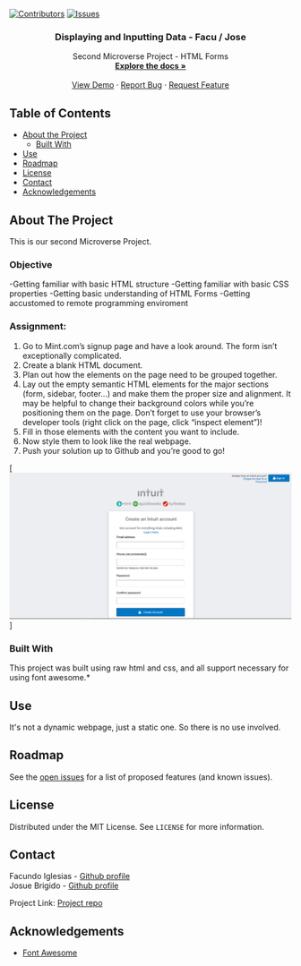 [![Contributors][contributors-shield]][contributors-url]
[![Issues][issues-shield]][issues-url]
<br />
<p align="center">
 
  <h3 align="center">Displaying and Inputting Data - Facu / Jose</h3>
  <p align="center">
    Second Microverse Project - HTML Forms
    <br />
    <a href="https://github.com/kalavhan/DisplayingandInputtingData/tree/feature-branch-m"><strong>Explore the docs »</strong></a>
    <br />
    <br />
    <a href="http://kalavhan.com/DisplayingandInputtingData/index.html
">View Demo</a>
    ·
    <a href="https://github.com/kalavhan/DisplayingandInputtingData/issues">Report Bug</a>
    ·
    <a href="https://github.com/kalavhan/DisplayingandInputtingData/issues">Request Feature</a>
  </p>
</p>


<!-- TABLE OF CONTENTS -->
## Table of Contents

* [About the Project](#about-the-project)
  * [Built With](#built-with)
* [Use](#use)
* [Roadmap](#roadmap)
* [License](#license)
* [Contact](#contact)
* [Acknowledgements](#acknowledgements)



<!-- ABOUT THE PROJECT -->
## About The Project
This is our second Microverse Project.

### Objective
 -Getting familiar with basic HTML structure
 -Getting familiar with basic CSS properties
 -Getting basic understanding of HTML Forms
 -Getting accustomed to remote programming enviroment
 
### Assignment:
 

   1. Go to Mint.com’s signup page and have a look around. The form isn’t exceptionally complicated.
   2. Create a blank HTML document.
   3. Plan out how the elements on the page need to be grouped together.
   4. Lay out the empty semantic HTML elements for the major sections (form, sidebar, footer…) and make them  	 the proper size and alignment. It may be helpful to change their background colors while you’re      	 positioning them on the page. Don’t forget to use your browser’s developer tools (right click on the 	 page, click “inspect element”)!
   5. Fill in those elements with the content you want to include.
   6. Now style them to look like the real webpage.
   7. Push your solution up to Github and you’re good to go!


[![Project Screen Shot][product-screenshot]]


### Built With
This project was built using raw html and css, and all support necessary for using font awesome.* 


<!-- USAGE EXAMPLES -->
## Use

It's not a dynamic webpage, just a static one. So there is no use involved.


<!-- ROADMAP -->
## Roadmap

See the [open issues](https://github.com/https://github.com/kalavhan/DisplayingandInputtingData/issues/issues) for a list of proposed features (and known issues).


<!-- LICENSE -->
## License

Distributed under the MIT License. See `LICENSE` for more information.

<!-- CONTACT -->
## Contact

Facundo Iglesias - [Github profile](https://github.com/Fig77)
<br>
Josue Brigido - [Github profile](https://github.com/kalavhan)

Project Link: [Project repo](https://github.com/kalavhan/DisplayingandInputtingData)



<!-- ACKNOWLEDGEMENTS -->
## Acknowledgements
* [Font Awesome](https://fontawesome.com)



<!-- MARKDOWN LINKS & IMAGES -->
<!-- https://www.markdownguide.org/basic-syntax/#reference-style-links -->
[contributors-shield]: https://img.shields.io/github/contributors/othneildrew/Best-README-Template.svg?style=flat-square
[contributors-url]: https://github.com/kalavhan/DisplayingandInputtingData/graphs/contributors
[issues-shield]: https://img.shields.io/github/issues/othneildrew/Best-README-Template.svg?style=flat-square
[issues-url]: https://github.com/kalavhan/DisplayingandInputtingData/issues
[product-screenshot]: images/product_ss.png